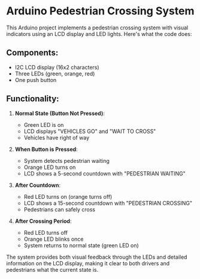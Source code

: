 # Arduino Pedestrian Crossing System

This Arduino project implements a pedestrian crossing system with visual indicators using an LCD display and LED lights. Here's what the code does:

## Components:
- I2C LCD display (16x2 characters)
- Three LEDs (green, orange, red)
- One push button

## Functionality:

1. **Normal State (Button Not Pressed)**:
   - Green LED is on
   - LCD displays "VEHICLES GO" and "WAIT TO CROSS"
   - Vehicles have right of way

2. **When Button is Pressed**:
   - System detects pedestrian waiting
   - Orange LED turns on
   - LCD shows a 5-second countdown with "PEDESTRIAN WAITING"

3. **After Countdown**:
   - Red LED turns on (orange turns off)
   - LCD shows a 15-second countdown with "PEDESTRIAN CROSSING"
   - Pedestrians can safely cross

4. **After Crossing Period**:
   - Red LED turns off
   - Orange LED blinks once
   - System returns to normal state (green LED on)

The system provides both visual feedback through the LEDs and detailed information on the LCD display, making it clear to both drivers and pedestrians what the current state is.
